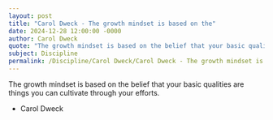 ```yaml
---
layout: post
title: "Carol Dweck - The growth mindset is based on the"
date: 2024-12-28 12:00:00 -0000
author: Carol Dweck
quote: "The growth mindset is based on the belief that your basic qualities are things you can cultivate through your efforts."
subject: Discipline
permalink: /Discipline/Carol Dweck/Carol Dweck - The growth mindset is based on the
---
```


The growth mindset is based on the belief that your basic qualities are things you can cultivate through your efforts.

- Carol Dweck
